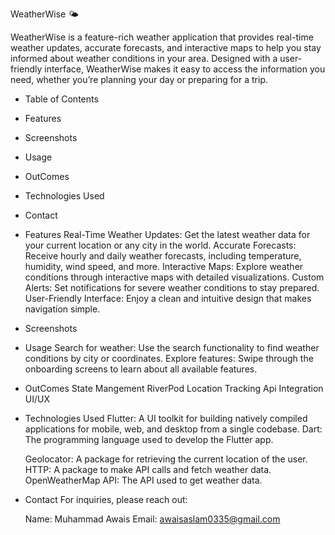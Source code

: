 WeatherWise 🌤️

WeatherWise is a feature-rich weather application that provides real-time weather updates, accurate forecasts, and interactive maps to help you stay informed about weather conditions in your area. Designed with a user-friendly interface, WeatherWise makes it easy to access the information you need, whether you’re planning your day or preparing for a trip.
- Table of Contents
- Features
- Screenshots
- Usage
- OutComes
- Technologies Used
- Contact

- Features
  Real-Time Weather Updates: Get the latest weather data for your current location or any city in the world.
  Accurate Forecasts: Receive hourly and daily weather forecasts, including temperature, humidity, wind speed, and more.
  Interactive Maps: Explore weather conditions through interactive maps with detailed visualizations.
  Custom Alerts: Set notifications for severe weather conditions to stay prepared.
  User-Friendly Interface: Enjoy a clean and intuitive design that makes navigation simple.
  
- Screenshots


   
- Usage
  Search for weather: Use the search functionality to find weather conditions by city or coordinates.
  Explore features: Swipe through the onboarding screens to learn about all available features.

- OutComes
  State Mangement RiverPod
  Location Tracking
  Api Integration
  UI/UX
    
- Technologies Used
  Flutter: A UI toolkit for building natively compiled applications for mobile, web, and desktop from a single codebase.
  Dart: The programming language used to develop the Flutter app.
  
  Geolocator: A package for retrieving the current location of the user.
  HTTP: A package to make API calls and fetch weather data.
  OpenWeatherMap API: The API used to get weather data.
  


- Contact
  For inquiries, please reach out:

  Name: Muhammad Awais
  Email: awaisaslam0335@gmail.com
